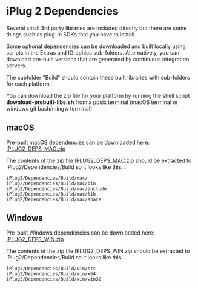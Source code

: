 # iPlug 2 Dependencies

Several small 3rd party libraries are included directly but there are some things such as plug-in SDKs that you have to install.

Some optional dependencies can be downloaded and built locally using scripts in the Extras and IGraphics sub-folders. Alternatively, you can download pre-built versions that are generated by continuous integration servers.

The subfolder "Build" should contain these built libraries with sub-folders for each platform.

You can download the zip file for your platform by running the shell script **download-prebuilt-libs.sh** from a posix terminal (macOS terminal or windows git bash/mingw terminal) 

## macOS

Pre-built macOS dependencies can be downloaded here: [IPLUG2_DEPS_MAC.zip](https://github.com/iPlug2/iPlug2/releases/download/setup/IPLUG2_DEPS_MAC.zip)

The contents of the zip file IPLUG2_DEPS_MAC.zip should be extracted to iPlug2/Dependencies/Build so it looks like this...

```
iPlug2/Dependencies/Build/mac/
iPlug2/Dependencies/Build/mac/bin
iPlug2/Dependencies/Build/mac/include
iPlug2/Dependencies/Build/mac/lib
iPlug2/Dependencies/Build/mac/share
```

## Windows

Pre-built Windows dependencies can be downloaded here: [IPLUG2_DEPS_WIN.zip](https://github.com/iPlug2/iPlug2/releases/download/setup/IPLUG2_DEPS_WIN.zip)

The contents of the zip file IPLUG2_DEPS_WIN.zip should be extracted to iPlug2/Dependencies/Build so it looks like this...

```
iPlug2/Dependencies/Build/win/src
iPlug2/Dependencies/Build/win/x64
iPlug2/Dependencies/Build/win/win32
```



